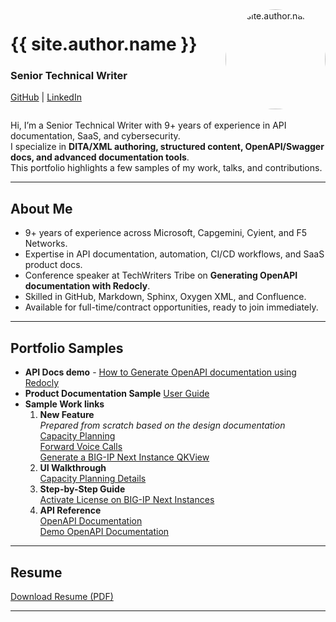 <div style="display: flex; align-items: flex-start; justify-content: space-between;">

  <div style="flex: 1;">
    <h1>{{ site.author.name }}</h1>
    <h3>Senior Technical Writer</h3>
    <p>
      <a href="{{ site.author.github }}">GitHub</a> | 
      <a href="{{ site.author.linkedin }}">LinkedIn</a>
    </p>
  </div>

  <div style="flex-shrink: 0; margin-left: 20px;">
    <img src="https://github.com/Venki309.png" alt="{{ site.author.name }}" width="160" style="border-radius:50%;" />
  </div>

</div>


Hi, I’m a Senior Technical Writer with 9+ years of experience in API documentation, SaaS, and cybersecurity.  
I specialize in **DITA/XML authoring, structured content, OpenAPI/Swagger docs, and advanced documentation tools**.  
This portfolio highlights a few samples of my work, talks, and contributions.

---

## About Me
- 9+ years of experience across Microsoft, Capgemini, Cyient, and F5 Networks.
- Expertise in API documentation, automation, CI/CD workflows, and SaaS product docs.
- Conference speaker at TechWriters Tribe on **Generating OpenAPI documentation with Redocly**.
- Skilled in GitHub, Markdown, Sphinx, Oxygen XML, and Confluence.
- Available for full-time/contract opportunities, ready to join immediately.

---

## Portfolio Samples
- **API Docs demo** - [How to Generate OpenAPI documentation using Redocly](https://venki309.github.io/openapi/)
- **Product Documentation Sample**  [User Guide](https://venki-writer.gitbook.io/product-docs/1.-overview)
- **Sample Work links**
  1. **New Feature**  
     *Prepared from scratch based on the design documentation*  
      [Capacity Planning](https://www.ibm.com/docs/en/storage-insights?topic=pro-capacity-planning)  
      [Forward Voice Calls](https://learn.microsoft.com/en-us/dynamics365/customer-service/administer/voice-forward-calls)  
      [Generate a BIG-IP Next Instance QKView](https://clouddocs.f5.com/bigip-next/latest/support/qkview_generate_download_upload_to_ihealth.html)  
  2. **UI Walkthrough**  
     [Capacity Planning Details](https://www.ibm.com/docs/en/storage-insights?topic=planning-capacity-details)
  3. **Step-by-Step Guide**  
     [Activate License on BIG-IP Next Instances](https://clouddocs.f5.com/bigip-next/latest/use_cm/cm_license_bigip_next.html)
  4. **API Reference**  
     [OpenAPI Documentation](https://clouddocs.f5.com/products/bigip-next/mgmt-api/latest/ApiReferences/bigip_public_api_ref/r_openapi-next.html)  
     [Demo OpenAPI Documentation](https://venki309.github.io/openapi/unified-api.html)

---

## Resume
[Download Resume (PDF)](resume/Venkatesh_Resume.pdf)

---
